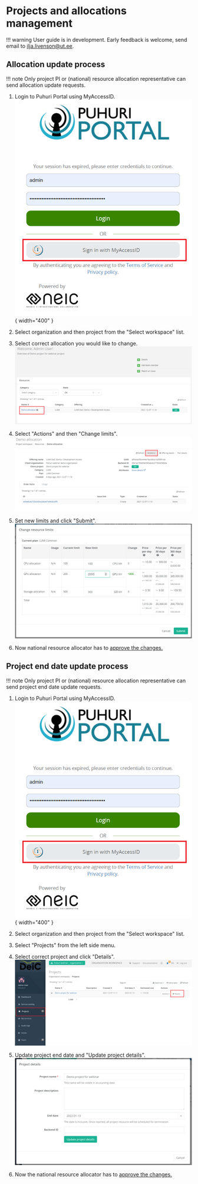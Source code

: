 # Projects and allocations management

!!! warning
    User guide is in development. Early feedback is welcome, send email to ilja.livenson@ut.ee.

## Allocation update process

!!! note
    Only project PI or (national) resource allocation representative can send allocation update requests.

1. Login to Puhuri Portal using MyAccessID.
   ![Login](../../assets/Login.PNG){ width="400" }

2. Select organization and then project from the "Select workspace" list.
3. Select correct allocation you would like to change.
   ![Allocation change](../../assets/Allocation_mod1.PNG)

4. Select "Actions" and then "Change limits".
   ![Allocation limits_change](../../assets/Allocation_mod2.PNG)

5. Set new limits and click "Submit".
   ![Allocation limits_change](../../assets/Limits_change.PNG)

6. Now national resource allocator has to [approve the changes.](https://puhuri.neic.no/puhuri_portal/user_guide_dedicated/project_approval/#approving-project-and-allocation-creation-requests)

## Project end date update process

!!! note
    Only project PI or (national) resource allocation representative can send project end date update requests.

1. Login to Puhuri Portal using MyAccessID.
   ![Login](../../assets/Login.PNG){ width="400" }

2. Select organization and then project from the "Select workspace" list.
3. Select "Projects" from the left side menu.
4. Select correct project and click "Details".
   ![Project details update](../../assets/Projects_details.PNG)

5. Update project end date and "Update project details".
   ![Project details update](../../assets/project_data_update.PNG)

6. Now the national resource allocator has to [approve the changes.](https://puhuri.neic.no/puhuri_portal/user_guide_dedicated/project_approval/#approving-project-and-allocation-update-requests)
